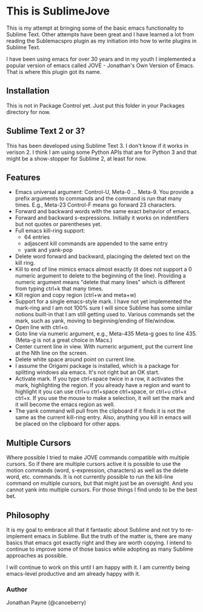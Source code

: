 # This is SublimeJove

This is my attempt at bringing some of the basic emacs functionality to Sublime Text. Other attempts have been great and
I have learned a lot from reading the Sublemacspro plugin as my initiation into how to write plugins in Sublime Text.

I have been using emacs for over 30 years and in my youth I implemented a popular version of emacs called JOVE -
Jonathan's Own Version of Emacs. That is where this plugin got its name.

## Installation

This is not in Package Control yet. Just put this folder in your Packages directory for now.

## Sublime Text 2 or 3?

This has been developed using Sublime Text 3. I don't know if it works in verison 2. I think I am using some Python APIs
that are for Python 3 and that might be a show-stopper for Sublime 2, at least for now.

## Features

   * Emacs universal argument: Control-U, Meta-0 ... Meta-9. You provide a prefix arguments to commands and the command
     is run that many times. E.g., Meta-23 Control-F means go forward 23 characters.
   * Forward and backward words with the same exact behavior of emacs.
   * Forward and backward s-expressions. Initially it works on indentifiers but not quotes or parentheses yet.
   * Full emacs kill-ring support:
      * 64 entries
      * adjascent kill commands are appended to the same entry
      * yank and yank-pop
   * Delete word forward and backward, placinging the deleted text on the kill ring.
   * Kill to end of line mimics emacs almost exactly (it does not support a 0 numeric argument to delete to the beginning of
     the line). Providing a numeric argument means "delete that many lines" which is different from typing ctrl+k
     that many times.
   * Kill region and copy region (ctrl+w and meta+w)
   * Support for a single emacs-style mark. I have not yet implemented the mark-ring and I am not 100% sure I will
     since Sublime has some similar notions built-in that I am still getting used to. Various commands set the mark,
     such as yank, moving to beginning/ending of file/window.
   * Open line with ctrl+o.
   * Goto line via numeric argument, e.g., Meta-435 Meta-g goes to line 435. (Meta-g is not a great choice in Macs.)
   * Center current line in view. With numeric argument, put the current line at the Nth line on the screen.
   * Delete white space around point on current line.
   * I assume the Origami package is installed, which is a package for splitting windows ala emacs. It's not right
     but an OK start.
   * Activate mark. If you type ctrl+space twice in a row, it activates the mark, highlighting the region. If you
     already have a region and want to highlight it you can use ctrl+u ctrl+space ctrl+space, or ctrl+u ctrl+x ctrl+x.
     If you use the mouse to make a selection, it will set the mark and it will become the emacs region as well.
   * The yank command will pull from the clipboard if it finds it is not the same as the current kill-ring entry.
     Also, anything you kill in emacs will be placed on the clipboard for other apps.

## Multiple Cursors

Where possible I tried to make JOVE commands compatible with multiple cursors. So if there are multiple cursors active
it is possible to use the motion commands (word, s-expression, characters) as well as the delete word, etc. commands. It
is not currently possible to run the kill-line command on multiple cursors, but that might just be an oversight. And you
cannot yank into multiple cursors. For those things I find undo to be the best bet.

## Philosophy

It is my goal to embrace all that it fantastic about Sublime and not try to re-implement emacs in Sublime. But the truth
of the matter is, there are many basics that emacs got exactly right and they are worth copying. I intend to continue to
improve some of those basics while adopting as many Sublime approaches as possible.

I will continue to work on this until I am happy with it. I am currently being emacs-level productive and am already
happy with it.

### Author
Jonathan Payne (@canoeberry)
